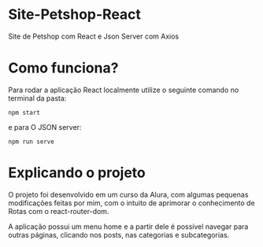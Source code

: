 # Site-Petshop-React

Site de Petshop com React e Json Server com Axios

# Como funciona?

Para rodar a aplicação React localmente utilize o seguinte comando no terminal da pasta:
```
npm start
```
e para O JSON server:
```
npm run serve
```

# Explicando o projeto

O projeto foi desenvolvido em um curso da Alura, com algumas pequenas modificações feitas por mim, com o intuito de aprimorar o conhecimento de Rotas com o react-router-dom.

A aplicação possui um menu home e a partir dele é possível navegar para outras páginas, clicando nos posts, nas categorias e subcategorias.

